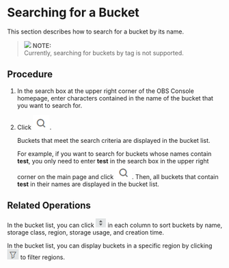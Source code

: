 # Searching for a Bucket<a name="obs_03_0313"></a>

This section describes how to search for a bucket by its name.

>![](/images/icon-note.gif) **NOTE:**   
>Currently, searching for buckets by tag is not supported.  

## Procedure<a name="section30359117155324"></a>

1.  In the search box at the upper right corner of the OBS Console homepage, enter characters contained in the name of the bucket that you want to search for.
2.  Click  ![](figures/icon-search.png).

    Buckets that meet the search criteria are displayed in the bucket list.

    For example, if you want to search for buckets whose names contain  **test**, you only need to enter  **test**  in the search box in the upper right corner on the main page and click  ![](figures/icon-search.png). Then, all buckets that contain  **test**  in their names are displayed in the bucket list.


## Related Operations<a name="section1250115822610"></a>

In the bucket list, you can click  ![](figures/icon-sort.png)  in each column to sort buckets by name, storage class, region, storage usage, and creation time.

In the bucket list, you can display buckets in a specific region by clicking  ![](figures/icon_shaixuan.png)  to filter regions.

